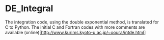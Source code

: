 # DE_Integral
The integration code, using the double exponential method, is translated for C to Python.
The initial C and Fortran codes with more comments are available (online)[http://www.kurims.kyoto-u.ac.jp/~ooura/intde.html]
